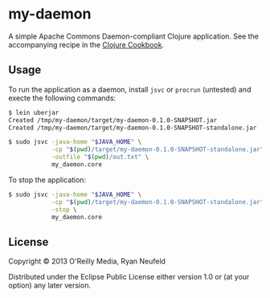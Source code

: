 # my-daemon

A simple Apache Commons Daemon-compliant Clojure application. See the
accompanying recipe in the [Clojure Cookbook](http://clojure-cookbook.com).

## Usage

To run the application as a daemon, install `jsvc` or `procrun` (untested) and execte the following commands:

```sh
$ lein uberjar
Created /tmp/my-daemon/target/my-daemon-0.1.0-SNAPSHOT.jar
Created /tmp/my-daemon/target/my-daemon-0.1.0-SNAPSHOT-standalone.jar

$ sudo jsvc -java-home "$JAVA_HOME" \
            -cp "$(pwd)/target/my-daemon-0.1.0-SNAPSHOT-standalone.jar" \
            -outfile "$(pwd)/out.txt" \
            my_daemon.core
```

To stop the application:

```sh
$ sudo jsvc -java-home "$JAVA_HOME" \
            -cp "$(pwd)/target/my-daemon-0.1.0-SNAPSHOT-standalone.jar" \
            -stop \
            my_daemon.core
```

## License

Copyright © 2013 O'Reilly Media, Ryan Neufeld

Distributed under the Eclipse Public License either version 1.0 or (at
your option) any later version.
